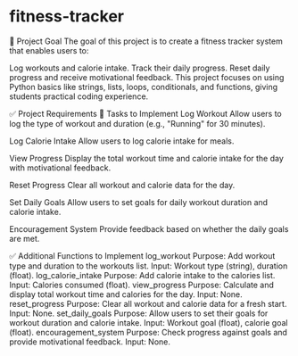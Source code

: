 # fitness-tracker
🌟 Project Goal
The goal of this project is to create a fitness tracker system that enables users to:

Log workouts and calorie intake.
Track their daily progress.
Reset daily progress and receive motivational feedback.
This project focuses on using Python basics like strings, lists, loops, conditionals, and functions, giving students practical coding experience.

✅ Project Requirements
📌 Tasks to Implement
Log Workout
Allow users to log the type of workout and duration (e.g., "Running" for 30 minutes).

Log Calorie Intake
Allow users to log calorie intake for meals.

View Progress
Display the total workout time and calorie intake for the day with motivational feedback.

Reset Progress
Clear all workout and calorie data for the day.

Set Daily Goals
Allow users to set goals for daily workout duration and calorie intake.

Encouragement System
Provide feedback based on whether the daily goals are met.

✅ Additional Functions to Implement
log_workout
Purpose: Add workout type and duration to the workouts list.
Input: Workout type (string), duration (float).
log_calorie_intake
Purpose: Add calorie intake to the calories list.
Input: Calories consumed (float).
view_progress
Purpose: Calculate and display total workout time and calories for the day.
Input: None.
reset_progress
Purpose: Clear all workout and calorie data for a fresh start.
Input: None.
set_daily_goals
Purpose: Allow users to set their goals for workout duration and calorie intake.
Input: Workout goal (float), calorie goal (float).
encouragement_system
Purpose: Check progress against goals and provide motivational feedback.
Input: None.
